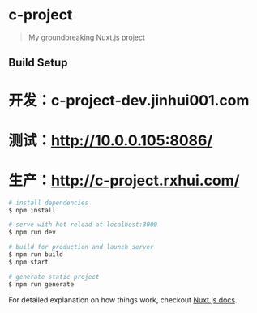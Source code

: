 # c-project

> My groundbreaking Nuxt.js project

## Build Setup

# 开发：c-project-dev.jinhui001.com
# 测试：http://10.0.0.105:8086/
# 生产：http://c-project.rxhui.com/

``` bash
# install dependencies
$ npm install

# serve with hot reload at localhost:3000
$ npm run dev

# build for production and launch server
$ npm run build
$ npm start

# generate static project
$ npm run generate
```

For detailed explanation on how things work, checkout [Nuxt.js docs](https://nuxtjs.org).

